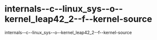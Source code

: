 # internals--c--linux_sys--o--kernel_leap42_2--f--kernel-source
internals--c--linux_sys--o--kernel_leap42_2--f--kernel-source
